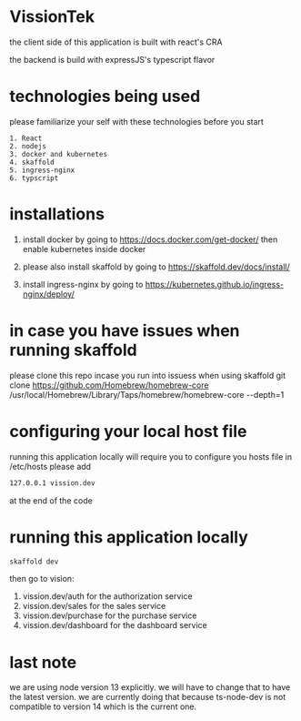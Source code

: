 # VissionTek

the client side of this application is built with react's CRA 

the backend is build with expressJS's typescript flavor

# technologies being used

please familiarize your self with these technologies before you start

    1. React
    2. nodejs 
    3. docker and kubernetes
    4. skaffold
    5. ingress-nginx
    6. typscript

# installations

1. install docker by going to https://docs.docker.com/get-docker/ then enable kubernetes inside docker

2. please also install skaffold by going to https://skaffold.dev/docs/install/

3. install ingress-nginx by going to https://kubernetes.github.io/ingress-nginx/deploy/


# in case you have issues when running skaffold

please clone this repo incase you run into issuess when using skaffold git clone https://github.com/Homebrew/homebrew-core /usr/local/Homebrew/Library/Taps/homebrew/homebrew-core --depth=1

# configuring your local host file

running this application locally will require you to configure you hosts file in /etc/hosts please add 

```bash 
127.0.0.1 vission.dev
```
at the end of the code 

# running this application locally

```bash
skaffold dev
```

then go to vision:

1. vission.dev/auth for the authorization service
2. vission.dev/sales for the sales service
3. vission.dev/purchase for the purchase service
4. vission.dev/dashboard for the dashboard service


# last note

we are using node version 13 explicitly. we will have to change that to have the latest version. we are currently doing that because ts-node-dev is not compatible to version 14 which is the current one. 